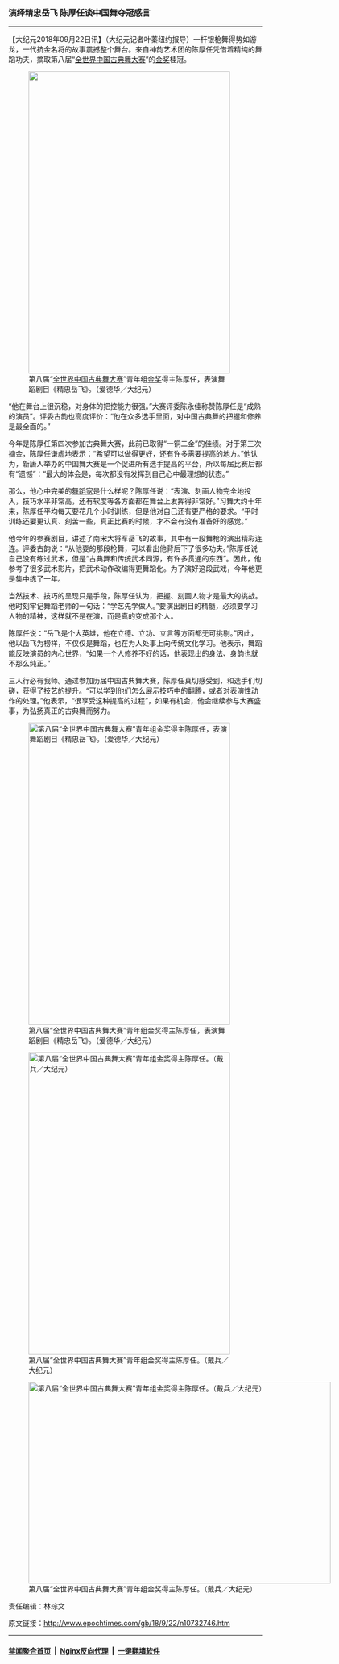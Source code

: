 ### 演绎精忠岳飞 陈厚任谈中国舞夺冠感言
------------------------

<p>【大纪元2018年09月22日讯】（大纪元记者叶蓁纽约报导）一杆银枪舞得势如游龙，一代抗金名将的故事震撼整个舞台。来自神韵艺术团的陈厚任凭借着精纯的舞蹈功夫，摘取第八届“<a href="http://www.epochtimes.com/gb/tag/%E5%85%A8%E4%B8%96%E7%95%8C%E4%B8%AD%E5%9B%BD%E5%8F%A4%E5%85%B8%E8%88%9E%E5%A4%A7%E8%B5%9B.html">全世界中国古典舞大赛</a>”的<a href="http://www.epochtimes.com/gb/tag/%E9%87%91%E5%A5%96.html">金奖</a>桂冠。</p>
<figure id="attachment_10730598" style="width: 400px" class="wp-caption aligncenter"><a href="http://i.epochtimes.com/assets/uploads/2018/09/1809202120411973.jpg"><img class="wp-image-10730598 size-full" src="http://i.epochtimes.com/assets/uploads/2018/09/1809202120411973.jpg" alt="" width="400" height="600" /></a><figcaption class="wp-caption-text">第八届“<a href="http://www.epochtimes.com/gb/tag/%E5%85%A8%E4%B8%96%E7%95%8C%E4%B8%AD%E5%9B%BD%E5%8F%A4%E5%85%B8%E8%88%9E%E5%A4%A7%E8%B5%9B.html">全世界中国古典舞大赛</a>”青年组<a href="http://www.epochtimes.com/gb/tag/%E9%87%91%E5%A5%96.html">金奖</a>得主陈厚任，表演舞蹈剧目《精忠岳飞》。（爱德华／大纪元）</figcaption></figure>
<p>“他在舞台上很沉稳，对身体的把控能力很强。”大赛评委陈永佳称赞陈厚任是“成熟的演员”。评委古韵也高度评价：“他在众多选手里面，对中国古典舞的把握和修养是最全面的。”</p>
<p>今年是陈厚任第四次参加古典舞大赛，此前已取得“一铜二金”的佳绩。对于第三次摘金，陈厚任谦虚地表示：“希望可以做得更好，还有许多需要提高的地方。”他认为，新唐人举办的中国舞大赛是一个促进所有选手提高的平台，所以每届比赛后都有“遗憾”：“最大的体会是，每次都没有发挥到自己心中最理想的状态。”</p>
<p>那么，他心中完美的<a href="http://www.epochtimes.com/gb/tag/%E8%88%9E%E8%B9%88%E5%AE%B6.html">舞蹈家</a>是什么样呢？陈厚任说：“表演、刻画人物完全地投入，技巧水平非常高，还有软度等各方面都在舞台上发挥得非常好。”习舞大约十年来，陈厚任平均每天要花几个小时训练，但是他对自己还有更严格的要求。“平时训练还要更认真、刻苦一些，真正比赛的时候，才不会有没有准备好的感觉。”</p>
<p>他今年的参赛剧目，讲述了南宋大将军岳飞的故事，其中有一段舞枪的演出精彩连连。评委古韵说：“从他耍的那段枪舞，可以看出他背后下了很多功夫。”陈厚任说自己没有练过武术，但是“古典舞和传统武术同源，有许多贯通的东西”。因此，他参考了很多武术影片，把武术动作改编得更舞蹈化。为了演好这段武戏，今年他更是集中练了一年。</p>
<p>当然技术、技巧的呈现只是手段，陈厚任认为，把握、刻画人物才是最大的挑战。他时刻牢记舞蹈老师的一句话：“学艺先学做人。”要演出剧目的精髓，必须要学习人物的精神，这样就不是在演，而是真的变成那个人。</p>
<p>陈厚任说：“岳飞是个大英雄，他在立德、立功、立言等方面都无可挑剔。”因此，他以岳飞为榜样，不仅仅是舞蹈，也在为人处事上向传统文化学习。他表示，舞蹈能反映演员的内心世界，“如果一个人修养不好的话，他表现出的身法、身韵也就不那么纯正。”</p>
<p>三人行必有我师。通过参加历届中国古典舞大赛，陈厚任真切感受到，和选手们切磋，获得了技艺的提升。“可以学到他们怎么展示技巧中的翻腾，或者对表演性动作的处理。”他表示，“很享受这种提高的过程”，如果有机会，他会继续参与大赛盛事，为弘扬真正的古典舞而努力。</p>
<figure id="attachment_10734555" style="width: 400px" class="wp-caption aligncenter"><a href="http://i.epochtimes.com/assets/uploads/2018/09/20180921-Edward-Dye-106.jpg"><img class="wp-image-10734555" src="http://i.epochtimes.com/assets/uploads/2018/09/20180921-Edward-Dye-106-450x675.jpg" alt="第八届“全世界中国古典舞大赛”青年组金奖得主陈厚任，表演舞蹈剧目《精忠岳飞》。（爱德华／大纪元）" width="400" height="600" /></a><figcaption class="wp-caption-text">第八届“全世界中国古典舞大赛”青年组金奖得主陈厚任，表演舞蹈剧目《精忠岳飞》。（爱德华／大纪元）</figcaption></figure>
<figure id="attachment_10734558" style="width: 400px" class="wp-caption aligncenter"><a href="http://i.epochtimes.com/assets/uploads/2018/09/20180921-Edward-Dye-112.jpg"><img class="wp-image-10734558" src="http://i.epochtimes.com/assets/uploads/2018/09/20180921-Edward-Dye-112-450x675.jpg" alt="第八届“全世界中国古典舞大赛”青年组金奖得主陈厚任。（戴兵／大纪元）" width="400" height="600" /></a><figcaption class="wp-caption-text">第八届“全世界中国古典舞大赛”青年组金奖得主陈厚任。（戴兵／大纪元）</figcaption></figure>
<figure id="attachment_10734557" style="width: 600px" class="wp-caption aligncenter"><a href="http://i.epochtimes.com/assets/uploads/2018/09/D017443.jpg"><img class="wp-image-10734557 size-large" src="http://i.epochtimes.com/assets/uploads/2018/09/D017443-600x400.jpg" alt="第八届“全世界中国古典舞大赛”青年组金奖得主陈厚任。（戴兵／大纪元）" width="600" height="400" /></a><figcaption class="wp-caption-text">第八届“全世界中国古典舞大赛”青年组金奖得主陈厚任。（戴兵／大纪元）</figcaption></figure>
<p>责任编辑：林琮文</p>

原文链接：http://www.epochtimes.com/gb/18/9/22/n10732746.htm


------------------------
#### [禁闻聚合首页](https://github.com/gfw-breaker/banned-news/blob/master/README.md) &nbsp;|&nbsp; [Nginx反向代理](https://github.com/gfw-breaker/open-proxy/blob/master/README.md) &nbsp;|&nbsp; [一键翻墙软件](https://github.com/gfw-breaker/nogfw/blob/master/README.md)